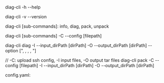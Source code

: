 diag-cli -h --help

diag-cli -v --version

diag-cli [sub-commands]: info, diag, pack, unpack

diag-cli [sub-commands] -C --config [filepath]

diag-cli diag  -I --input_dirPath [dirPath] -O --output_dirPath [dirPath] --option [", , , , "]

// -C: upload ssh config, -I input files, -O output tar files
diag-cli pack  -C --config [filepath] -I --input_dirPath [dirPath] -O --output_dirPath [dirPath]

config.yaml:
